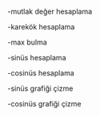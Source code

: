 -mutlak değer hesaplama  

-karekök hesaplama  

-max bulma  

-sinüs hesaplama  

-cosinüs hesaplama  

-sinüs grafiği çizme  

-cosinüs grafiği çizme
	
